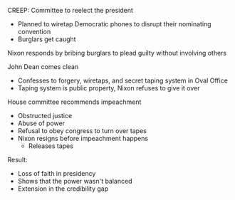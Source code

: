 
CREEP: Committee to reelect the president
- Planned to wiretap Democratic phones to disrupt their nominating convention
- Burglars get caught

Nixon responds by bribing burglars to plead guilty without involving others

John Dean comes clean
- Confesses to forgery, wiretaps, and secret taping system in Oval Office
- Taping system is public property, Nixon refuses to give it over

House committee recommends impeachment
- Obstructed justice
- Abuse of power
- Refusal to obey congress to turn over tapes
- Nixon resigns before impeachment happens
	- Releases tapes

Result:
- Loss of faith in presidency
- Shows that the power wasn't balanced
- Extension in the credibility gap



